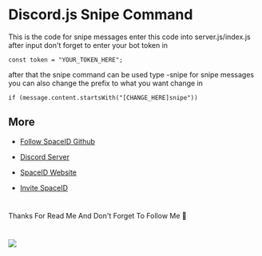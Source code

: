 # Discord.js Snipe Command
This is the code for snipe messages
enter this code into server.js/index.js
after input don't forget to enter your bot token in 
```
const token = "YOUR_TOKEN_HERE";
```
after that the snipe command can be used
type -snipe for snipe messages
you can also change the prefix to what you want change in 
```
if (message.content.startsWith("[CHANGE_HERE]snipe"))
```
## 
## More
- [Follow SpaceID Github](https://github.com/SpaceID-Developer)

- [Discord Server](https://discord.gg/RfTwh5ADgC)

- [SpaceID Website](https://bit.ly/3u6Zq5G)

- [Invite SpaceID](https://discord.com/api/oauth2/authorize?client_id=828622587445379112&permissions=8&scope=bot)
#
Thanks For Read Me And Don't Forget To Follow Me 👋
#
<img src="https://media.discordapp.net/attachments/859959669715370004/860074854295797760/20210518_142145.jpg">
